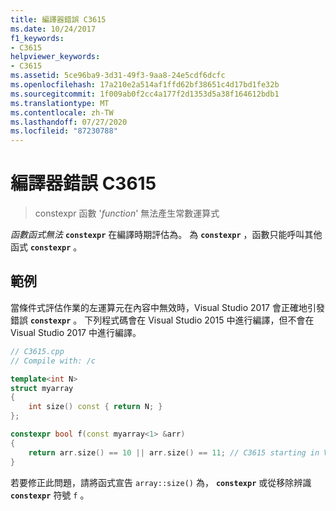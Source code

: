 ```yaml
---
title: 編譯器錯誤 C3615
ms.date: 10/24/2017
f1_keywords:
- C3615
helpviewer_keywords:
- C3615
ms.assetid: 5ce96ba9-3d31-49f3-9aa8-24e5cdf6dcfc
ms.openlocfilehash: 17a210e2a514af1ffd62bf38651c4d17bd1fe32b
ms.sourcegitcommit: 1f009ab0f2cc4a177f2d1353d5a38f164612bdb1
ms.translationtype: MT
ms.contentlocale: zh-TW
ms.lasthandoff: 07/27/2020
ms.locfileid: "87230788"
---
```

# <a name="compiler-error-c3615"></a>編譯器錯誤 C3615

> constexpr 函數 '*function*' 無法產生常數運算式

*函數函式無法* **`constexpr`** 在編譯時期評估為。 為 **`constexpr`** ，函數只能呼叫其他函式 **`constexpr`** 。

## <a name="example"></a>範例

當條件式評估作業的左運算元在內容中無效時，Visual Studio 2017 會正確地引發錯誤 **`constexpr`** 。 下列程式碼會在 Visual Studio 2015 中進行編譯，但不會在 Visual Studio 2017 中進行編譯。

```cpp
// C3615.cpp
// Compile with: /c

template<int N>
struct myarray
{
    int size() const { return N; }
};

constexpr bool f(const myarray<1> &arr)
{
    return arr.size() == 10 || arr.size() == 11; // C3615 starting in Visual Studio 2017
}
```

若要修正此問題，請將函式宣告 `array::size()` 為， **`constexpr`** 或從移除辨識 **`constexpr`** 符號 `f` 。
